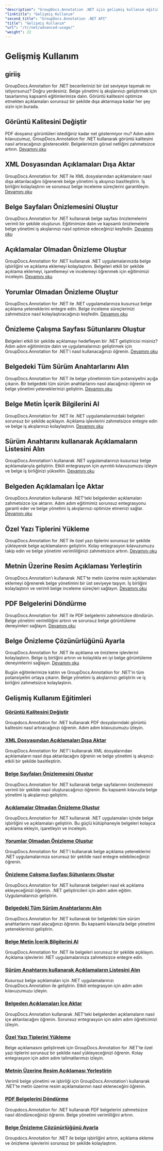 ```yaml
---
"description": "GroupDocs.Annotation .NET için gelişmiş kullanım eğitimlerini keşfedin. Görüntü kalitesi, açıklama dışa aktarma ve daha fazlası hakkında adım adım kılavuzlarla belge yönetimini geliştirin."
"linktitle": "Gelişmiş Kullanım"
"second_title": "GroupDocs.Annotation .NET API"
"title": "Gelişmiş Kullanım"
"url": "/tr/net/advanced-usage/"
"weight": 22
---
```


# Gelişmiş Kullanım

## giriiş

GroupDocs.Annotation for .NET becerilerinizi bir üst seviyeye taşımak mı istiyorsunuz? Doğru yerdesiniz. Belge yönetimi iş akışlarınızı geliştirmek için tasarlanmış kapsamlı eğitimlerimize dalın. Görüntü kalitesini optimize etmekten açıklamaları sorunsuz bir şekilde dışa aktarmaya kadar her şey sizin için burada.

## Görüntü Kalitesini Değiştir
PDF dosyanız görüntüleri istediğiniz kadar net göstermiyor mu? Adım adım kılavuzumuz, GroupDocs.Annotation for .NET kullanarak görüntü kalitesini nasıl artıracağınızı gösterecektir. Belgelerinizin görsel netliğini zahmetsizce artırın. [Devamını oku](./change-image-quality/)

## XML Dosyasından Açıklamaları Dışa Aktar
GroupDocs.Annotation for .NET ile XML dosyalarından açıklamaların nasıl dışa aktarılacağını öğrenerek belge yönetimi iş akışınızı basitleştirin. İş birliğini kolaylaştırın ve sorunsuz belge inceleme süreçlerini garantileyin. [Devamını oku](./export-annotations-xml-file/)

## Belge Sayfaları Önizlemesini Oluştur
GroupDocs.Annotation for .NET kullanarak belge sayfası önizlemelerini verimli bir şekilde oluşturun. Eğitimimize dalın ve kapsamlı önizlemelerle belge yönetimi iş akışlarınızı nasıl optimize edeceğinizi keşfedin. [Devamını oku](./generate-document-pages-preview/)

## Açıklamalar Olmadan Önizleme Oluştur
GroupDocs.Annotation for .NET kullanarak .NET uygulamalarınızda belge işbirliğini ve açıklama eklemeyi kolaylaştırın. Belgeleri etkili bir şekilde açıklama eklemeyi, işaretlemeyi ve incelemeyi öğrenmek için eğitimimizi inceleyin. [Devamını oku](./generate-preview-without-annotations/)

## Yorumlar Olmadan Önizleme Oluştur
GroupDocs.Annotation for .NET ile .NET uygulamalarınıza kusursuz belge açıklama yeteneklerini entegre edin. Belge inceleme süreçlerinizi zahmetsizce nasıl kolaylaştıracağınızı keşfedin. [Devamını oku](./generate-preview-without-comments/)

## Önizleme Çalışma Sayfası Sütunlarını Oluştur
Belgeleri etkili bir şekilde açıklamayı hedefleyen bir .NET geliştiricisi misiniz? Adım adım eğitimimize dalın ve uygulamalarınızı geliştirmek için GroupDocs.Annotation for .NET'i nasıl kullanacağınızı öğrenin. [Devamını oku](./generate-preview-worksheet-columns/)

## Belgedeki Tüm Sürüm Anahtarlarını Alın
GroupDocs.Annotation for .NET ile belge yönetiminin tüm potansiyelini açığa çıkarın. Bir belgedeki tüm sürüm anahtarlarını nasıl alacağınızı öğrenin ve belge yönetimi yeteneklerinizi geliştirin. [Devamını oku](./get-all-version-keys-document/)

## Belge Metin İçerik Bilgilerini Al
GroupDocs.Annotation for .NET ile .NET uygulamalarınızdaki belgeleri sorunsuz bir şekilde açıklayın. Açıklama işlevlerini zahmetsizce entegre edin ve belge iş akışlarınızı kolaylaştırın. [Devamını oku](./get-document-text-content-information/)

## Sürüm Anahtarını kullanarak Açıklamaların Listesini Alın
GroupDocs.Annotation'ı kullanarak .NET uygulamalarınızı kusursuz belge açıklamalarıyla geliştirin. Etkili entegrasyon için ayrıntılı kılavuzumuzu izleyin ve belge iş birliğinizi yükseltin. [Devamını oku](./get-list-annotations-version-key/)

## Belgeden Açıklamaları İçe Aktar
GroupDocs.Annotation kullanarak .NET'teki belgelerden açıklamaları zahmetsizce içe aktarın. Adım adım eğitimimiz sorunsuz entegrasyonu garanti eder ve belge yönetimi iş akışlarınızı optimize etmenizi sağlar. [Devamını oku](./import-annotations-from-document/)

## Özel Yazı Tiplerini Yükleme
GroupDocs.Annotation for .NET ile özel yazı tiplerini sorunsuz bir şekilde yükleyerek belge açıklamalarını geliştirin. Kolay entegrasyon kılavuzumuzu takip edin ve belge yönetimi verimliliğinizi zahmetsizce artırın. [Devamını oku](./loading-custom-fonts/)

## Metnin Üzerine Resim Açıklaması Yerleştirin
GroupDocs.Annotation'ı kullanarak .NET'te metin üzerine resim açıklamaları eklemeyi öğrenerek belge yönetimini bir üst seviyeye taşıyın. İş birliğini kolaylaştırın ve verimli belge inceleme süreçleri sağlayın. [Devamını oku](./put-image-annotation-over-text/)

## PDF Belgelerini Döndürme
GroupDocs.Annotation for .NET ile PDF belgelerini zahmetsizce döndürün. Belge yönetimi verimliliğini artırın ve sorunsuz belge görüntüleme deneyimleri sağlayın. [Devamını oku](./rotating-pdf-documents/)

## Belge Önizleme Çözünürlüğünü Ayarla
GroupDocs.Annotation for .NET ile açıklama ve önizleme işlevlerini kolaylaştırın. Belge iş birliğini artırın ve kolaylıkla en iyi belge görüntüleme deneyimlerini sağlayın. [Devamını oku](./set-document-preview-resolution/)

Bugün eğitimlerimize katılın ve GroupDocs.Annotation for .NET'in tüm potansiyelini ortaya çıkarın. Belge yönetimi iş akışlarınızı geliştirin ve iş birliğini zahmetsizce kolaylaştırın.
## Gelişmiş Kullanım Eğitimleri
### [Görüntü Kalitesini Değiştir](./change-image-quality/)
Groupdocs.Annotation for .NET kullanarak PDF dosyalarındaki görüntü kalitesini nasıl artıracağınızı öğrenin. Adım adım kılavuzumuzu izleyin.
### [XML Dosyasından Açıklamaları Dışa Aktar](./export-annotations-xml-file/)
GroupDocs.Annotation for .NET'i kullanarak XML dosyalarından açıklamaların nasıl dışa aktarılacağını öğrenin ve belge yönetimi iş akışınızı etkili bir şekilde basitleştirin.
### [Belge Sayfaları Önizlemesini Oluştur](./generate-document-pages-preview/)
GroupDocs.Annotation for .NET kullanarak belge sayfalarının önizlemesini verimli bir şekilde nasıl oluşturacağınızı öğrenin. Bu kapsamlı kılavuzla belge yönetimi iş akışlarınızı geliştirin.
### [Açıklamalar Olmadan Önizleme Oluştur](./generate-preview-without-annotations/)
GroupDocs.Annotation for .NET kullanarak .NET uygulamaları içinde belge işbirliğini ve açıklamaları geliştirin. Bu güçlü kütüphaneyle belgeleri kolayca açıklama ekleyin, işaretleyin ve inceleyin.
### [Yorumlar Olmadan Önizleme Oluştur](./generate-preview-without-comments/)
GroupDocs.Annotation for .NET'i kullanarak belge açıklama yeteneklerini .NET uygulamalarınıza sorunsuz bir şekilde nasıl entegre edebileceğinizi öğrenin.
### [Önizleme Çalışma Sayfası Sütunlarını Oluştur](./generate-preview-worksheet-columns/)
GroupDocs.Annotation for .NET kullanarak belgeleri nasıl ek açıklama ekleyeceğinizi öğrenin. .NET geliştiricileri için adım adım eğitim. Uygulamalarınızı geliştirin.
### [Belgedeki Tüm Sürüm Anahtarlarını Alın](./get-all-version-keys-document/)
GroupDocs.Annotation for .NET kullanarak bir belgedeki tüm sürüm anahtarlarını nasıl alacağınızı öğrenin. Bu kapsamlı kılavuzla belge yönetimi yeteneklerinizi geliştirin.
### [Belge Metin İçerik Bilgilerini Al](./get-document-text-content-information/)
GroupDocs.Annotation for .NET ile belgeleri sorunsuz bir şekilde açıklayın. Açıklama işlevlerini .NET uygulamalarınıza zahmetsizce entegre edin.
### [Sürüm Anahtarını kullanarak Açıklamaların Listesini Alın](./get-list-annotations-version-key/)
Kusursuz belge açıklamaları için .NET uygulamalarınızı GroupDocs.Annotation ile geliştirin. Etkili entegrasyon için adım adım kılavuzumuzu izleyin.
### [Belgeden Açıklamaları İçe Aktar](./import-annotations-from-document/)
GroupDocs.Annotation kullanarak .NET'teki belgelerden açıklamaların nasıl içe aktarılacağını öğrenin. Sorunsuz entegrasyon için adım adım öğreticimizi izleyin.
### [Özel Yazı Tiplerini Yükleme](./loading-custom-fonts/)
Belge açıklamasını geliştirmek için GroupDocs.Annotation for .NET'te özel yazı tiplerini sorunsuz bir şekilde nasıl yükleyeceğinizi öğrenin. Kolay entegrasyon için adım adım talimatlarımızı izleyin.
### [Metnin Üzerine Resim Açıklaması Yerleştirin](./put-image-annotation-over-text/)
Verimli belge yönetimi ve işbirliği için GroupDocs.Annotation'ı kullanarak .NET'te metin üzerine resim açıklamalarının nasıl ekleneceğini öğrenin.
### [PDF Belgelerini Döndürme](./rotating-pdf-documents/)
Groupdocs.Annotation for .NET kullanarak PDF belgelerini zahmetsizce nasıl döndüreceğinizi öğrenin. Belge yönetimi verimliliğini artırın.
### [Belge Önizleme Çözünürlüğünü Ayarla](./set-document-preview-resolution/)
Groupdocs.Annotation for .NET ile belge işbirliğini artırın, açıklama ekleme ve önizleme işlevlerini sorunsuz bir şekilde kolaylaştırın.